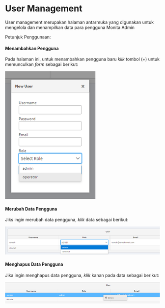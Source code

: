 # User Management

User management merupakan halaman antarmuka yang digunakan untuk mengelola dan menampilkan data para pengguna Monita Admin

Petunjuk Penggunaan:

#### Menambahkan Pengguna

Pada halaman ini, untuk menambahkan pengguna baru _klik_ tombol (+) untuk memunculkan _form_ sebagai berikut:

![](media/mam5.png)

#### Merubah Data Pengguna

Jiks ingin merubah data pengguna, _klik_ data sebagai berikut:

![](media/mamus.png)

#### Menghapus Data Pengguna

Jika ingin menghapus data pengguna, _klik_ kanan pada data sebagai berikut:

![](media/mam6.png)
